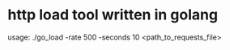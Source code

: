 # http load tool written in golang

usage: ./go_load -rate 500  -seconds 10 <path_to_requests_file>
